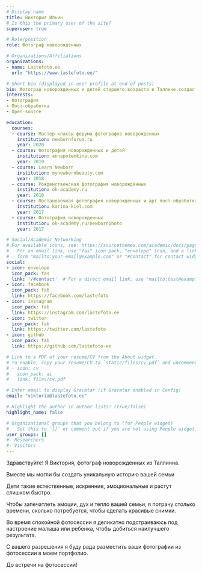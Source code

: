 ```yaml
---
# Display name
title: Виктория Ильин
# Is this the primary user of the site?
superuser: true

# Role/position
role: Фотограф новорожденных

# Organizations/Affiliations
organizations:
- name: Lastefoto.ee
  url: "https://www.lastefoto.ee/"

# Short bio (displayed in user profile at end of posts)
bio: Фотограф новорожденных и детей старшего возраста в Таллине создаст красивую и неповторимую историю вашей семьию
interests:
- Фотография
- Пост-обработка
- Open-source

education:
  courses:
  - course: Мастер-классы форума фотографов новорожденных
    institution: newbornforum.ru
    year: 2020
  - course: Фотография новорожденных и детей
    institution: annapotemkina.com
    year: 2019
  - course: Learn Newborn
    institution: mynewbornbeauty.com
    year: 2018
  - course: Рожденственская фотография новорожденных
    institution: ok-academy.ru
    year: 2018
  - course: Постановочная фотография новорожденных и арт пост-обработка
    institution: karina-kiel.com
    year: 2017
  - course: Фотография новорожденных
    institution: ok-academy.ru/newbornphoto
    year: 2017

# Social/Academic Networking
# For available icons, see: https://sourcethemes.com/academic/docs/page-builder/#icons
#   For an email link, use "fas" icon pack, "envelope" icon, and a link in the
#   form "mailto:your-email@example.com" or "#contact" for contact widget.
social:
- icon: envelope
  icon_pack: fas
  link: '/#contact'  # For a direct email link, use "mailto:test@example.org".
- icon: facebook
  icon_pack: fab
  link: https://facebook.com/lastefoto
- icon: instagram
  icon_pack: fab
  link: https://instagram.com/lastefoto.ee
- icon: twitter
  icon_pack: fab
  link: https://twitter.com/lastefoto
- icon: github
  icon_pack: fab
  link: https://github.com/lastefoto-ee

# Link to a PDF of your resume/CV from the About widget.
# To enable, copy your resume/CV to `static/files/cv.pdf` and uncomment the lines below.
# - icon: cv
#   icon_pack: ai
#   link: files/cv.pdf

# Enter email to display Gravatar (if Gravatar enabled in Config)
email: "viktoria@lastefoto.ee"

# Highlight the author in author lists? (true/false)
highlight_name: false

# Organizational groups that you belong to (for People widget)
#   Set this to `[]` or comment out if you are not using People widget.
user_groups: []
#- Researchers
#- Visitors
---
```


Здравствуйте! Я Виктория, фотограф новорожденных из Таллинна.

Вместе мы могли бы создать уникальную историю вашей семьи

Дети такие естественные, искренние, эмоциональные и растут слишком быстро.

Чтобы запечатлеть эмоции, дух и тепло вашей семьи, я потрачу столько времени, сколько потребуется, чтобы сделать красивые снимки.

Во время спокойной фотосессии я деликатно подстраиваюсь под настроение малыша или ребенка, чтобы добиться наилучшего результата.

С вашего разрешения я буду рада разместить ваши фотографии из фотосессии в моем портфолио.

До встречи на фотосессии!
